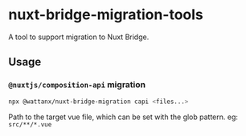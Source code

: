 # nuxt-bridge-migration-tools

A tool to support migration to Nuxt Bridge.

## Usage

### `@nuxtjs/composition-api` migration

```bash
npx @wattanx/nuxt-bridge-migration capi <files...>
```

Path to the target vue file, which can be set with the glob pattern. eg: `src/**/*.vue`
